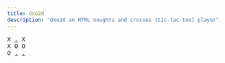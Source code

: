 ```yaml
---
title: Oxo2d 
description: "Oxo2d an HTML noughts and crosses (tic-tac-toe) player"
---
```


<pre class="oxo2d">
X <a href="../2w/">.</a> X
X O O
O <a href="../5v/">.</a> <a href="../5w/">.</a>
</pre>

